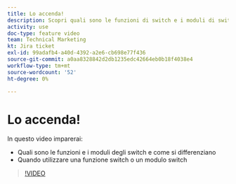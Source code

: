 ```yaml
---
title: Lo accenda!
description: Scopri quali sono le funzioni di switch e i moduli di switch e quando utilizzare una funzione di switch rispetto a un modulo di switch in [!DNL Adobe Workfront Fusion].
activity: use
doc-type: feature video
team: Technical Marketing
kt: Jira ticket
exl-id: 99adafb4-a40d-4392-a2e6-cb698e77f436
source-git-commit: a0aa8328842d2db1235edc42664eb0b18f4038e4
workflow-type: tm+mt
source-wordcount: '52'
ht-degree: 0%

---
```


# Lo accenda!

In questo video imparerai:

* Quali sono le funzioni e i moduli degli switch e come si differenziano
* Quando utilizzare una funzione switch o un modulo switch

>[!VIDEO](https://video.tv.adobe.com/v/335288/?quality=12)
